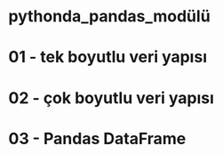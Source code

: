 # pythonda_pandas_modülü

# 01 - tek boyutlu veri yapısı
# 02 - çok boyutlu veri yapısı
# 03 - Pandas DataFrame
